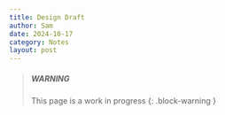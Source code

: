 ```yaml
---
title: Design Draft
author: Sam
date: 2024-10-17
category: Notes
layout: post
---
```


> ##### WARNING
>
> This page is a work in progress
{: .block-warning }
